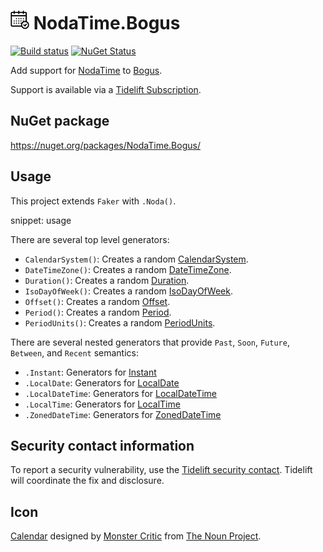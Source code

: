 # <img src="/src/icon.png" height="30px"> NodaTime.Bogus

[![Build status](https://ci.appveyor.com/api/projects/status/5if48t86ivcnrits/branch/master?svg=true)](https://ci.appveyor.com/project/SimonCropp/NodaTime-Bogus)
[![NuGet Status](https://img.shields.io/nuget/v/NodaTime.Bogus.svg)](https://www.nuget.org/packages/NodaTime.Bogus/)

Add support for [NodaTime](https://nodatime.org/) to [Bogus](https://github.com/bchavez/Bogus).

Support is available via a [Tidelift Subscription](https://tidelift.com/subscription/pkg/nuget-nodatime.bogus?utm_source=nuget-nodatime.bogus&utm_medium=referral&utm_campaign=enterprise).


## NuGet package

https://nuget.org/packages/NodaTime.Bogus/


## Usage

This project extends `Faker` with `.Noda()`.

snippet: usage

There are several top level generators:

 * `CalendarSystem()`: Creates a random [CalendarSystem](https://nodatime.org/unstable/api/NodaTime.CalendarSystem.html).
 * `DateTimeZone()`: Creates a random [DateTimeZone](https://nodatime.org/unstable/api/NodaTime.DateTimeZone.html).
 * `Duration()`: Creates a random [Duration](https://nodatime.org/unstable/api/NodaTime.Duration.html).
 * `IsoDayOfWeek()`:  Creates a random [IsoDayOfWeek](https://nodatime.org/unstable/api/NodaTime.IsoDayOfWeek.html).
 * `Offset()`:  Creates a random [Offset](https://nodatime.org/unstable/api/NodaTime.Offset.html).
 * `Period()`:  Creates a random [Period](https://nodatime.org/unstable/api/NodaTime.Period.html).
 * `PeriodUnits()`:  Creates a random [PeriodUnits](https://nodatime.org/unstable/api/NodaTime.PeriodUnits.html).

There are several nested generators that provide `Past`, `Soon`, `Future`, `Between`, and `Recent` semantics:

 * `.Instant`: Generators for [Instant](https://nodatime.org/unstable/api/NodaTime.Instant.html)
 * `.LocalDate`: Generators for [LocalDate](https://nodatime.org/unstable/api/NodaTime.LocalDate.html)
 * `.LocalDateTime`: Generators for [LocalDateTime](https://nodatime.org/unstable/api/NodaTime.LocalDateTime.html)
 * `.LocalTime`: Generators for [LocalTime](https://nodatime.org/unstable/api/NodaTime.LocalTime.html)
 * `.ZonedDateTime`: Generators for [ZonedDateTime](https://nodatime.org/unstable/api/NodaTime.ZonedDateTime.html)


## Security contact information

To report a security vulnerability, use the [Tidelift security contact](https://tidelift.com/security). Tidelift will coordinate the fix and disclosure.


## Icon

[Calendar](https://thenounproject.com/term/calendar/689871/) designed by [Monster Critic](https://thenounproject.com/monstercritic/) from [The Noun Project](https://thenounproject.com/monstercritic/).